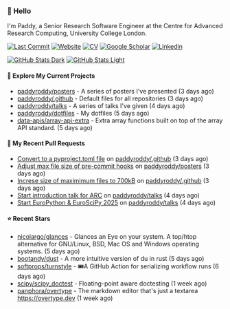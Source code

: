 ### 👋 Hello

I'm Paddy, a Senior Research Software Engineer at the Centre for Advanced
Research Computing, University College London.

[![Last Commit](https://img.shields.io/github/last-commit/paddyroddy/paddyroddy/main?label=updated)](https://github.com/paddyroddy)
[![Website](https://img.shields.io/badge/GitHub%20Pages-222?logo=githubpages&logoColor=fff&style=for-the-badge&style=flat)](https://paddyroddy.github.io)
[![CV](https://img.shields.io/badge/CV-PDF-pink.svg)](https://paddyroddy.github.io/cv)
[![Google Scholar](https://img.shields.io/badge/Google%20Scholar-4285F4?logo=googlescholar&logoColor=fff&style=for-the-badge&style=flat)](https://scholar.google.com/citations?user=OFigHUwAAAAJ)
[![Linkedin](https://img.shields.io/badge/LinkedIn-0A66C2?logo=linkedin&logoColor=fff&style=for-the-badge&style=flat)](https://www.linkedin.com/in/patrickjamesroddy)

[![GitHub Stats Dark](https://github-readme-stats-paddyroddy.vercel.app/api?username=paddyroddy&disable_animations=true&hide_border=true&hide_title=true&include_all_commits=true&rank_icon=github&show=prs_merged,reviews&show_icons=true&theme=tokyonight)](https://github.com/paddyroddy/paddyroddy#gh-dark-mode-only)
[![GitHub Stats Light](https://github-readme-stats-paddyroddy.vercel.app/api?username=paddyroddy&disable_animations=true&hide_border=true&hide_title=true&include_all_commits=true&rank_icon=github&show=prs_merged,reviews&show_icons=true&theme=default)](https://github.com/paddyroddy/paddyroddy#gh-light-mode-only)

#### 👷 Explore My Current Projects

- [paddyroddy/posters](https://github.com/paddyroddy/posters) - A series of posters I&#39;ve presented
  (3 days ago)
- [paddyroddy/.github](https://github.com/paddyroddy/.github) - Default files for all repositories
  (3 days ago)
- [paddyroddy/talks](https://github.com/paddyroddy/talks) - A series of talks I&#39;ve given
  (4 days ago)
- [paddyroddy/dotfiles](https://github.com/paddyroddy/dotfiles) - My dotfiles
  (5 days ago)
- [data-apis/array-api-extra](https://github.com/data-apis/array-api-extra) - Extra array functions built on top of the array API standard.
  (5 days ago)

#### 🔨 My Recent Pull Requests

- [Convert to a pyproject.toml file](https://github.com/paddyroddy/.github/pull/317) on [paddyroddy/.github](https://github.com/paddyroddy/.github)
  (3 days ago)
- [Adjust max file size of pre-commit hooks](https://github.com/paddyroddy/posters/pull/16) on [paddyroddy/posters](https://github.com/paddyroddy/posters)
  (3 days ago)
- [Increse size of maximimum files to 700kB](https://github.com/paddyroddy/.github/pull/316) on [paddyroddy/.github](https://github.com/paddyroddy/.github)
  (3 days ago)
- [Start introduction talk for ARC](https://github.com/paddyroddy/talks/pull/113) on [paddyroddy/talks](https://github.com/paddyroddy/talks)
  (4 days ago)
- [Start EuroPython &amp; EuroSciPy 2025](https://github.com/paddyroddy/talks/pull/112) on [paddyroddy/talks](https://github.com/paddyroddy/talks)
  (4 days ago)

#### ⭐ Recent Stars

- [nicolargo/glances](https://github.com/nicolargo/glances) - Glances an Eye on your system. A top/htop alternative for GNU/Linux, BSD, Mac OS and Windows operating systems.
  (5 days ago)
- [bootandy/dust](https://github.com/bootandy/dust) - A more intuitive version of du in rust
  (5 days ago)
- [softprops/turnstyle](https://github.com/softprops/turnstyle) - 🎟️A GitHub Action for serializing workflow runs
  (6 days ago)
- [scipy/scipy_doctest](https://github.com/scipy/scipy_doctest) - Floating-point aware doctesting
  (1 week ago)
- [panphora/overtype](https://github.com/panphora/overtype) - The markdown editor that&#39;s just a textarea https://overtype.dev
  (1 week ago)
